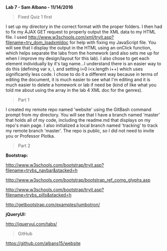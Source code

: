 **Lab 7 - Sam Albano - 11/14/2016**

> Fixed Quiz 1 first

I set up my directory in the correct format with the proper folders. I then had to fix my AJAX GET request to properly output the XML data to my HTML file. I used http://www.w3schools.com/xml/tryit.asp?filename=try_dom_loadxmldoc for help with fixing my JavaScript file. You will see that I display the output in the HTML using an onClick function, which helps separate the labs from the homework (and also sets me up for when I improve my design/layout for this lab). I also chose to get each element individually by it's tag name...I understand there is an easier way to do this (defining var x, i, and setting i=0 i<x.length i++) which uses significantly less code. I chose to do it a different way because in terms of editing the document, it is much easier to see what I'm editing and it is much easier to delete a homework or lab if need be (kind of like what you told me about using the array in the lab 4 XML doc for the genres).

> Part 1

I created my remote repo named 'website' using the GitBash command prompt from my directory. You will see that I have a branch named 'master' that holds all of my code, including the readme.md that displays on my repo's main page. I also initialized a local branch named 'tracking' to track my remote branch 'master'. The repo is public, so I did not need to invite you or Professor Plotka.

> Part 2

**Bootstrap:**

http://www.w3schools.com/bootstrap/tryit.asp?filename=trybs_navbar&stacked=h

http://www.w3schools.com/bootstrap/bootstrap_ref_comp_glyphs.asp

http://www.w3schools.com/bootstrap/tryit.asp?filename=trybs_pills&stacked=h

http://getbootstrap.com/examples/jumbotron/


**jQueryUI:**

http://jqueryui.com/tabs/

> GitHub

https://github.com/albans15/website




